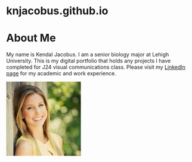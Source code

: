 # knjacobus.github.io
# About Me #

My name is Kendal Jacobus. I am a senior biology major at Lehigh University. This is my digital portfolio that holds any projects I have completed for J24 visual communications class.
Please visit my [LinkedIn page](https://www.linkedin.com/in/kendaljacobus/) for my academic and work experience. 

![Photo of me](https://github.com/knjacobus/knjacobus.github.io/blob/master/0.jpg?raw=true)
